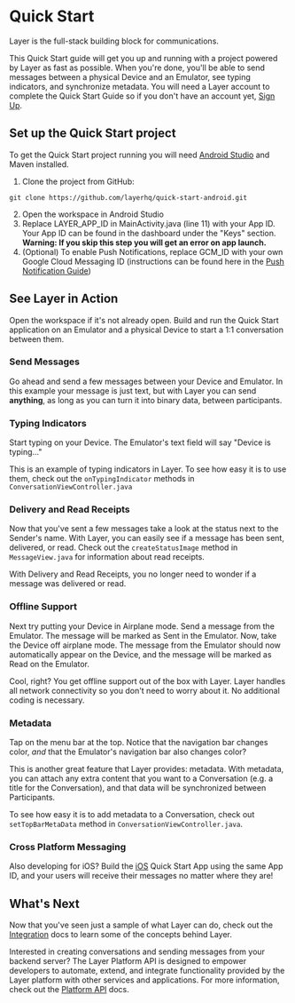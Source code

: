 # Quick Start
Layer is the full-stack building block for communications.<br/>

This Quick Start guide will get you up and running with a project powered by Layer as fast as possible. When you're done, you'll be able to send messages between a physical Device and an Emulator, see typing indicators, and synchronize metadata. You will need a Layer account to complete the Quick Start Guide so if you don't have an account yet, [Sign Up](https://developer.layer.com/signup).

## Set up the Quick Start project
To get the Quick Start project running you will need [Android Studio](https://developer.android.com/sdk/index.html) and Maven installed.

1. Clone the project from GitHub:

  ```console
  git clone https://github.com/layerhq/quick-start-android.git
  ```
2. Open the workspace in Android Studio
3. Replace LAYER_APP_ID in MainActivity.java (line 11) with your App ID. Your App ID can be found in the dashboard under the "Keys" section.<br/>
**Warning: If you skip this step you will get an error on app launch.**
4. (Optional) To enable Push Notifications, replace GCM_ID with your own Google Cloud Messaging ID (instructions can be found here in the [Push Notification Guide](/docs/android/guides#push-notification))

## See Layer in Action
Open the workspace if it's not already open. Build and run the Quick Start application on an Emulator and a physical Device to start a 1:1 conversation between them.

### Send Messages
Go ahead and send a few messages between your Device and Emulator. In this example your message is just text, but with Layer you can send **anything**, as long as you can turn it into binary data, between participants.

### Typing Indicators
Start typing on your Device. The Emulator's text field will say "Device is typing..."

This is an example of typing indicators in Layer. To see how easy it is to use them, check out the `onTypingIndicator` methods in `ConversationViewController.java`

### Delivery and Read Receipts
Now that you've sent a few messages take a look at the status next to the Sender's name.  With Layer, you can easily see if a message has been sent, delivered, or read. Check out the `createStatusImage` method in `MessageView.java` for information about read receipts.

With Delivery and Read Receipts, you no longer need to wonder if a message was delivered or read.

### Offline Support
Next try putting your Device in Airplane mode.  Send a message from the Emulator. The message will be marked as Sent in the Emulator.  Now, take the Device off airplane mode.  The message from the Emulator should now automatically appear on the Device, and the message will be marked as Read on the Emulator.

Cool, right? You get offline support out of the box with Layer. Layer handles all network connectivity so you don't need to worry about it. No additional coding is necessary.

### Metadata
Tap on the menu bar at the top. Notice that the navigation bar changes color, _and_ that the Emulator's navigation bar also changes color?

This is another great feature that Layer provides: metadata. With metadata, you can attach any extra content that you want to a Conversation (e.g. a title for the Conversation), and that data will be synchronized between Participants.

To see how easy it is to add metadata to a Conversation, check out `setTopBarMetaData` method in `ConversationViewController.java`.

### Cross Platform Messaging
Also developing for iOS? Build the [iOS](/docs/ios) Quick Start App using the same App ID, and your users will receive their messages no matter where they are!

## What's Next
Now that you've seen just a sample of what Layer can do, check out the [Integration](/docs/android/integration) docs to learn some of the concepts behind Layer.

Interested in creating conversations and sending messages from your backend server?  The Layer Platform API is designed to empower developers to automate, extend, and integrate functionality provided by the Layer platform with other services and applications. For more information, check out the [Platform API](/docs/platform) docs.
